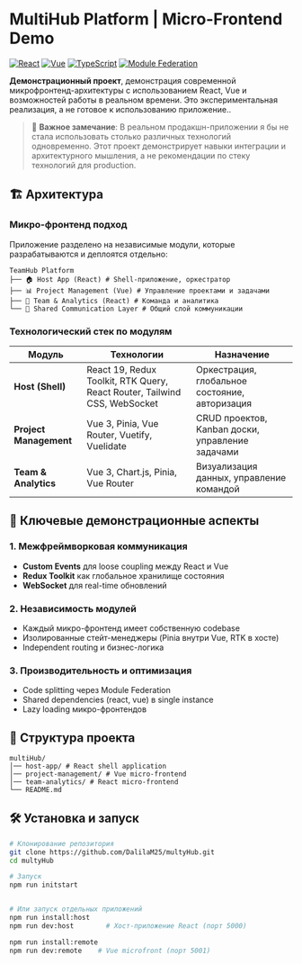 # MultiHub Platform | Micro-Frontend Demo

[![React](https://img.shields.io/badge/React-19.1.1-blue)](https://reactjs.org/)
[![Vue](https://img.shields.io/badge/Vue-3.3.0-green)](https://vuejs.org/)
[![TypeScript](https://img.shields.io/badge/TypeScript-5.0-blue)](https://www.typescriptlang.org/)
[![Module Federation](https://img.shields.io/badge/Module%20Federation-✓-orange)](https://module-federation.io/)


**Демонстрационный проект**, демонстрация современной микрофронтенд-архитектуры с использованием React, Vue и возможностей работы в реальном времени. Это экспериментальная реализация, а не готовое к использованию приложение..

> 🎯 **Важное замечание**: В реальном продакшн-приложении я бы не стала использовать столько различных технологий одновременно. Этот проект демонстрирует навыки интеграции и архитектурного мышления, а не рекомендации по стеку технологий для production.

## 🏗️ Архитектура

### Микро-фронтенд подход
Приложение разделено на независимые модули, которые разрабатываются и деплоятся отдельно:

```
TeamHub Platform
├── 🏠 Host App (React) # Shell-приложение, оркестратор
├── 📊 Project Management (Vue) # Управление проектами и задачами
├── 👥 Team & Analytics (React) # Команда и аналитика
└── 🔌 Shared Communication Layer # Общий слой коммуникации
```

### Технологический стек по модулям

| Модуль | Технологии | Назначение |
|--------|------------|------------|
| **Host (Shell)** | React 19, Redux Toolkit, RTK Query, React Router, Tailwind CSS, WebSocket | Оркестрация, глобальное состояние, авторизация |
| **Project Management** | Vue 3, Pinia, Vue Router, Vuetify, Vuelidate | CRUD проектов, Kanban доски, управление задачами |
| **Team & Analytics** | Vue 3, Chart.js, Pinia, Vue Router | Визуализация данных, управление командой |

## 🚀 Ключевые демонстрационные аспекты

### 1. Межфреймворковая коммуникация
- **Custom Events** для loose coupling между React и Vue
- **Redux Toolkit** как глобальное хранилище состояния
- **WebSocket** для real-time обновлений

### 2. Независимость модулей
- Каждый микро-фронтенд имеет собственную codebase
- Изолированные стейт-менеджеры (Pinia внутри Vue, RTK в хосте)
- Independent routing и бизнес-логика

### 3. Производительность и оптимизация
- Code splitting через Module Federation
- Shared dependencies (react, vue) в single instance
- Lazy loading микро-фронтендов

## 📁 Структура проекта
```
multiHub/
│── host-app/ # React shell application
│── project-management/ # Vue micro-frontend
│── team-analytics/ # React micro-frontend
└── README.md
```


## 🛠️ Установка и запуск

```bash
# Клонирование репозитория
git clone https://github.com/DalilaM25/multyHub.git
cd multyHub

# Запуск
npm run initstart


# Или запуск отдельных приложений
npm run install:host
npm run dev:host        # Хост-приложение React (порт 5000)

npm run install:remote
npm run dev:remote    # Vue microfront (порт 5001)  

